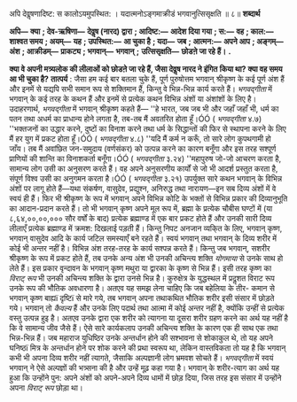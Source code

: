अपि देवॢषणादिष्ट: स कालोऽयमुपस्थित: । यदात्मनोऽङ्गमाक्रीडं भगवानुत्सिसृक्षति ॥ ८॥ **शब्दार्थ** 

**अपि—** **क्या** **; देव-ऋषिणा—** **देवॢष (नारद) द्वारा** **; आदिष्ट:—** **आदेश दिया गया** **; स:—** **वह** **; काल:—** **शाश्वत समय** **; अयम्—** **यह** **; उपस्थित:—** **आ चुका है** **; यदा—** **जब** **; आत्मन:—** **अपने आप** **; अङ्गम्—** **अंश** **; आक्रीडम्—** **प्राकट्य** **; भगवान्—** **भगवान्** **;** **उत्सिसृक्षति—** **छोडऩे जा रहे हैं।** **.** 

**क्या वे अपनी मत्र्यलोक की लीलाओं को छोडऩे जा रहे हैं, जैसा देवॢष नारद ने इंगित** **किया था? क्या वह समय आ भी चुका है?** **तात्पर्य** : जैसा हम कई बार बतला चुके हैं, पूर्ण पुरुषोत्तम भगवान् श्रीकृष्ण के कई पूर्ण अंश हैं और इनमें से यद्यपि सभी समान रूप से शक्तिमान हैं, किन्तु वे भिन्न-भिन्न कार्य करते हैं। *भगवद्गीता* में भगवान् के कई तरह के कथन हैं और इनमें से प्रत्येक कथन विभिन्न अंशों या अंशांशों के लिए है। उदाहरणार्थ, *भगवद्गीता* में भगवान् श्रीकृष्ण कहते हैं— ''हे भारत, जब जब भी और जहाँ जहाँ भी, धर्म का पतन तथा अधर्म का प्राधान्य होने लगता है, तब-तब मैं अवतरित होता हूँ।ÓÓ ( *भगवद्गीता* ४.७) ''भक्तजनों का उद्धार करने, दुष्टों का विनाश करने तथा धर्म के सिद्धान्तों की फिर से स्थापना करने के लिए मैं हर युग में प्रकट होता हूँ।ÓÓ ( *भगवद्गीता* ४.८) ''यदि मैं कर्म न करूँ, तो सारे लोग कुपथगामी हो जाँय। तब मैं अवांछित जन-समुदाय (वर्णसंकर) को उत्पन्न करने का कारण बनूँगा और इस तरह सश्पूर्ण प्राणियों की शान्ति का विनाशकर्ता बनूँगा।ÓÓ ( *भगवद्गीता* ३.२४) ''महापुरुष जो-जो आचरण करता है, सामान्य लोग उसी का अनुसरण करते हैं। वह अपने अनुसरणीय कार्यों से जो भी आदर्श प्रस्तुत करता है, संपूर्ण विश्व उसी का अनुगमन करता है।ÓÓ ( *भगवद्गीता* ३.२१) उपर्युक्त सारे कथन भगवान् के विभिन्न अंशों पर लागू होते हैं—यथा संकर्षण, वासुदेव, प्रद्युश्न, अनिरुद्ध तथा नारायण—इन सब दिव्य अंशों में वे स्वयं ही हैं। फिर भी श्रीकृष्ण के रूप में भगवान् अपने विभिन्न कोटि के भक्तों से विभिन्न प्रकार की दिव्यानुभूति का आदान-प्रदान करते हैं। तो भी भगवान् कृष्ण अपने मूल रूप में, ब्रह्मा के प्रत्येक चौबीस घण्टों में (या ८,६४,००,००,००० सौर वर्षों के बाद) प्रत्येक ब्रह्माण्ड में एक बार प्रकट होते हैं और उनकी सारी दिव्य लीलाएँ प्रत्येक ब्रह्माण्ड में क्रमश: दिखलाई पड़ती हैं। किन्तु निपट अनजान व्यकि्त के लिए, भगवान् कृष्ण, भगवान् वासुदेव आदि के कार्य जटिल समस्याएँ बने रहते हैं। स्वयं भगवान् तथा भगवान् के दिव्य शरीर में कोई भी अन्तर नहीं है। विभिन्न अंश तरह-तरह के कार्य सश्पन्न करते हैं। किन्तु जब भगवान्, सशरीर श्रीकृष्ण के रूप में प्रकट होते हैं, तब उनके अन्य अंश भी उनकी अचिन्त्य शक्ति *योगमाया* से उनके साथ हो लेते हैं। इस प्रकार वृन्दावन के भगवान् कृष्ण मथुरा या द्वारका के कृष्ण से भिन्न हैं। इसी तरह कृष्ण का *विराट् रूप* भी उनकी अचिन्त्य शक्ति के द्वारा उनसे भिन्न है। कुरुक्षेत्र के युद्धस्थल में प्रदॢशत विराट रूप उनके रूप की भौतिक अवधारणा है। अतएव यह समझ लेना चाहिए कि जब बहेलिया के तीर- कमान से भगवान् कृष्ण बाह्यï दृष्टिï से मारे गये, तब भगवान् अपना तथाकथित भौतिक शरीर इसी संसार में छोड़ते गये। भगवान् तो *कैवल्य* हैं और उनके लिए पदार्थ तथा आत्मा में कोई अन्तर नहीं है, क्योंकि उन्हीं से प्रत्येक वस्तु उत्पन्न हुइ है। अतएव उनके द्वारा एक शरीर को त्यागना या दूसरा शरीर ग्रहण करने का अर्थ यह नहीं है कि वे सामान्य जीव जैसे हैं। ऐसे सारे कार्यकलाप उनकी अचिन्त्य शक्ति के कारण एक ही साथ एक तथा भिन्न-भिन्न हैं। जब महाराज युधिष्ठिर उनके अन्तर्धान होने की सश्भावना से शोकाकुल थे, तो यह अपने घनिष्ठï मित्र के अन्तर्धान होने पर शोक करने की प्रथा स्वरूप था, लेकिन वास्तविकता तो यह है कि भगवान् कभी भी अपना दिव्य शरीर नहीं त्यागते, जैसाकि अल्पज्ञानी लोग भ्रमवश सोचते हैं। *भगवद्गीता* में स्वयं भगवान् ने ऐसे अल्पज्ञों की भत्र्सना की है और उन्हें मूढ़ कहा गया है। भगवान् के शरीर-त्याग का अर्थ यह हुआ कि उन्होंने पुन: अपने अंशों को अपने-अपने दिव्य धामों में छोड़ दिया, जिस तरह इस संसार में उन्होंने अपना *विराट् रूप* छोड़ा था। 